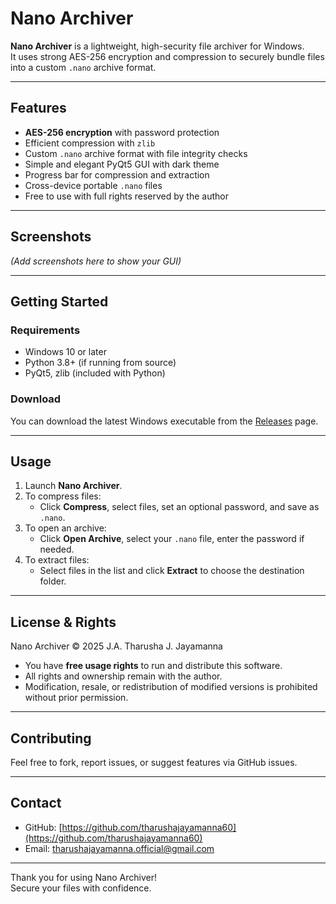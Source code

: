 # Nano Archiver


**Nano Archiver** is a lightweight, high-security file archiver for Windows.  
It uses strong AES-256 encryption and compression to securely bundle files into a custom `.nano` archive format.

---

## Features

- **AES-256 encryption** with password protection  
- Efficient compression with `zlib`  
- Custom `.nano` archive format with file integrity checks  
- Simple and elegant PyQt5 GUI with dark theme  
- Progress bar for compression and extraction  
- Cross-device portable `.nano` files  
- Free to use with full rights reserved by the author  

---

## Screenshots

*(Add screenshots here to show your GUI)*

---

## Getting Started

### Requirements

- Windows 10 or later  
- Python 3.8+ (if running from source)  
- PyQt5, zlib (included with Python)  

### Download

You can download the latest Windows executable from the [Releases](https://github.com/tharushajayamanna60/nano-archiver/releases) page.

---

## Usage

1. Launch **Nano Archiver**.  
2. To compress files:  
   - Click **Compress**, select files, set an optional password, and save as `.nano`.  
3. To open an archive:  
   - Click **Open Archive**, select your `.nano` file, enter the password if needed.  
4. To extract files:  
   - Select files in the list and click **Extract** to choose the destination folder.

---

## License & Rights

Nano Archiver © 2025 J.A. Tharusha J. Jayamanna

- You have **free usage rights** to run and distribute this software.  
- All rights and ownership remain with the author.  
- Modification, resale, or redistribution of modified versions is prohibited without prior permission.

---

## Contributing

Feel free to fork, report issues, or suggest features via GitHub issues.

---

## Contact

- GitHub: [https://github.com/tharushajayamanna60](https://github.com/tharushajayamanna60)  
- Email: tharushajayamanna.official@gmail.com

---

Thank you for using Nano Archiver!  
Secure your files with confidence.

